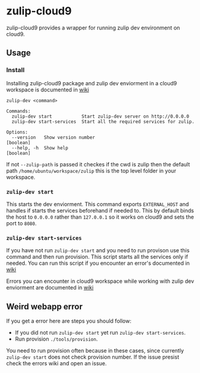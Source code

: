 # zulip-cloud9
zulip-cloud9 provides a wrapper for running zulip dev environment on cloud9.

## Usage

### Install
Installing zulip-cloud9 package and zulip dev enviorment in a cloud9 workspace is documented in [wiki](../../wiki)

```
zulip-dev <command>

Commands:
  zulip-dev start           Start zulip-dev server on http://0.0.0.0
  zulip-dev start-services  Start all the required services for zulip.

Options:
  --version   Show version number                                      [boolean]
  --help, -h  Show help                                                [boolean]

```
If not `--zulip-path` is passed it checkes if the cwd is zulip then the default path `/home/ubuntu/workspace/zulip` this is the top level folder in your workspace.

### `zulip-dev start`
This starts the dev enviorment. This command exports `EXTERNAL_HOST` and handles if starts the services beforehand if needed to. This by default binds the host to `0.0.0.0` rather than `127.0.0.1` so it works on cloud9 and sets the port to `8080`.

### `zulip-dev start-services`
If you have not run `zulip-dev start` and you need to run provison use this command and then run provision.
This script starts all the services only if needed. You can run this script if you encounter an error's documented in [wiki](../../wiki/Errors)

Errors you can encounter in cloud9 workspace while working with zulip dev enviorment are documented in [wiki](../../wiki/Errors)

## Weird webapp error
If you get a error here are steps you should follow:
* If you did not run `zulip-dev start` yet run `zulip-dev start-services`. 
* Run provision `./tools/provision`.  

You need to run provision often because in these cases, since currently `zulip-dev start` does not check provision number. If the issue presist check the errors wiki and open an issue.

